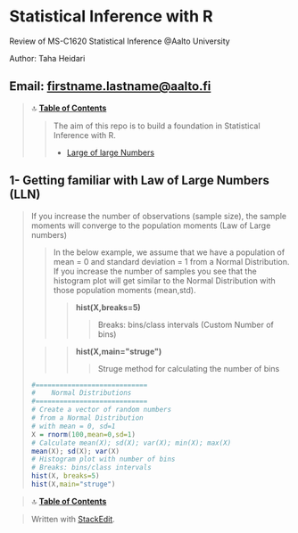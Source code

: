 # Statistical Inference with R
Review of MS-C1620 Statistical Inference @Aalto University

Author:  Taha Heidari

Email: firstname.lastname@aalto.fi
---

<a id='TOC'></a>

>🔝	<a href='#TOC'><b>Table of Contents</b></a>
>> The aim of this repo is to build a foundation in  Statistical Inference with R. 
>> * <a href='#1.0'> Large of large Numbers</a>




<a id='1.0'></a>
## 1- Getting familiar with Law of Large Numbers (LLN)
> If you increase the number of observations (sample size), the sample moments will converge to the population moments (Law of Large numbers)
>> In the below example, we assume that we have a population of mean = 0 and standard deviation = 1 from a Normal Distribution. If you increase the number of samples you see that the histogram plot will get similar to the Normal Distribution with those population moments (mean,std). 
>>>**hist(X,breaks=5)**
>>>>Breaks: bins/class intervals (Custom Number of bins)
>
>>>**hist(X,main="struge")** 
>>>>Struge method for calculating the number of bins
> ```R
> #============================
> #    Normal Distributions
> #============================
> # Create a vector of random numbers
> # from a Normal Distribution
> # with mean = 0, sd=1
> X = rnorm(100,mean=0,sd=1)
> # Calculate mean(X); sd(X); var(X); min(X); max(X)
> mean(X); sd(X); var(X)
> # Histogram plot with number of bins
> # Breaks: bins/class intervals 
> hist(X, breaks=5) 
> hist(X,main="struge")
> ```

>🔝	<a href='#TOC'><b>Table of Contents</b></a>


> Written with [StackEdit](https://stackedit.io/).
